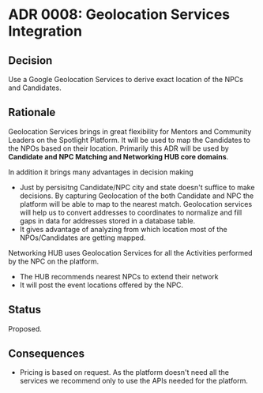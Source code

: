 # ADR 0008: Geolocation Services Integration

## Decision 

Use a Google Geolocation Services to derive exact location of the NPCs and Candidates. 

## Rationale 

Geolocation Services brings in great flexibility for Mentors and Community Leaders on the Spotlight Platform. It will be used to map the Candidates to the NPOs based on their location. Primarily this ADR will be used by **Candidate and NPC Matching and Networking HUB core domains**.

In addition it brings many advantages in decision making

- Just by persisitng Candidate/NPC city and state doesn't suffice to make decisions. By capturing Geolocation of the both Candidate and NPC the platform will be able to map to the nearest match. Geolocation services will help us  to convert addresses to coordinates to normalize and fill gaps in data for addresses stored in a database table.
- It gives advantage of analyzing from which location most of the NPOs/Candidates are getting mapped.

Networking HUB uses Geolocation Services for all the Activities performed by the NPC on the platform. 

- The HUB recommends nearest NPCs to extend their network
- It will post the event locations offered by the NPC.

## Status
Proposed. 

## Consequences

- Pricing is based on request. As the platform doesn't need all the services we recommend only to use the APIs needed for the platform. 
